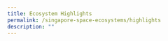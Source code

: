 ```yaml
---
title: Ecosystem Highlights
permalink: /singapore-space-ecosystems/highlights
description: ""
---
```

